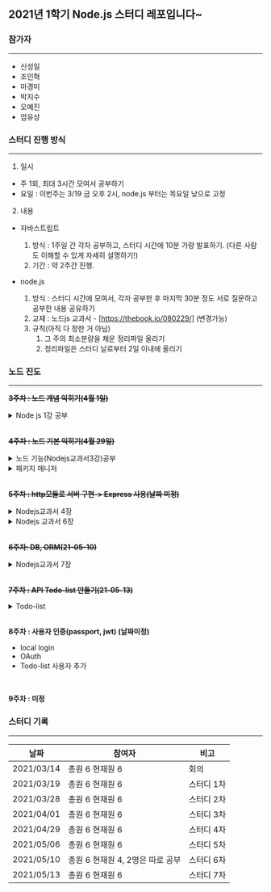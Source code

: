 ## 2021년 1학기 Node.js 스터디 레포입니다~

### 참가자
-------------------------------------
* 신성일
* 조인혁
* 마경미
* 박지수
* 오예진
* 엄유상


### 스터디 진행 방식
---------------------------------------
1. 일시
* 주 1회, 최대 3시간 모여서 공부하기
* 요일 : 이번주는 3/19 금 오후 2시, node.js 부터는 목요일 낮으로 고정

2. 내용
* 자바스트립트
  1. 방식 : 1주일 간 각자 공부하고, 스터디 시간에 10분 가량 발표하기. (다른 사람도 이해할 수 있게 자세히 설명하기!)
  2. 기간 : 약 2주간 진행. 

* node.js
   1. 방식 : 스터디 시간에 모여서, 각자 공부한 후 마지막 30분 정도 서로 질문하고 공부한 내용 공유하기
   2. 교재 : 노드js 교과서 - [https://thebook.io/080229/]   (변경가능)
   3. 규칙(아직 다 정한 거 아님)
      1. 그 주의 최소분량을 채운 정리파일 올리기
      2. 정리파일은 스터디 날로부터 2일 이내에 올리기  

### 노드 진도
--------------------------------------------
~~**3주차 : 노드 개념 익히기(4월 1일)**~~

<details>
<summary>Node js 1강 공부</summary>
<div markdown="1">

- 서버
- 자바스크립트 런타임
- 이벤트 기반
- 논 블로킹 I/O
- 싱글 스레드
- 2장은 개인공부 
</div>
</details>
<br>

~~**4주차 : 노드 기본 익히기(4월 29일)**~~
<details>
<summary>노드 기능(Nodejs교과서3강)공부</summary>
<div markdown="1">
  
- REPL
- JS 파일 실행
- 모듈 만들기
- 내장 객체 공부
- 내장 모듈 사용하기

</div>
</details>
<details>
<summary>패키지 매니저</summary>
<div markdown="1">
  
- npm
- package.json
- 패키지 버전 이해
- JS 파일 실행

</div>  
</details>  
<br>

~~**5주차 : http모듈로 서버 구현-> Express 사용(날짜 미정)**~~
<details>
<summary>Nodejs교과서 4장</summary>
<div markdown="1">
  
- 요청 응답
- RSET, 라우팅
- 쿠키 세션
- cluster

</div>
</details>
<details>
<summary>Nodejs 교과서  6장</summary>
<div markdown="1">
  
- Express 개념
- 자주 쓰는 미들웨어
- 라우터
- req,res 객체

</div>  
</details>  
<br>

~~**6주차: DB, ORM(21-05-10)**~~
<details>
<summary>Nodejs교과서 7장</summary>
<div markdown="1">
  
- MySQL 설치
- 워크벤치 or DataGrip
- 데이터베이스 및 테이블 생성
- CRUD 작업
- 시퀄라이즈 이용

</div>
</details>
<br>

~~**7주차 : API Todo-list 만들기(21-05-13)**~~
<details>
<summary>Todo-list</summary>
<div markdown="1">
  
- 기능 구체화
- list 목록 가져오기
- list 작성하기
- list 수정하기
- list 삭제하기
- 시퀄라이즈 적용

</div>
</details>
<br>

**8주차 : 사용자 인증(passport, jwt) (날짜미정)**
- local login
- OAuth
- Todo-list 사용자 추가
<br>

**9주차 : 미정**

### 스터디 기록
--------------------------------------------------
|날짜|참여자|비고|
|------|---|---|
|2021/03/14| 총원 6 현재원 6| 회의 |
|2021/03/19| 총원 6 현재원 6| 스터디 1차 |
|2021/03/28| 총원 6 현재원 6| 스터디 2차 |
|2021/04/01| 총원 6 현재원 6| 스터디 3차 |
|2021/04/29| 총원 6 현재원 6| 스터디 4차 |
|2021/05/06| 총원 6 현재원 6| 스터디 5차 |
|2021/05/10| 총원 6 현재원 4, 2명은 따로 공부 | 스터디 6차|
|2021/05/13| 총원 6 현재원 6 | 스터디 7차|
